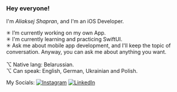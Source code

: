 ### <b>Hey everyone!</b><br>
I'm <i>Aliaksej Shapran</i>, and I'm an iOS Developer.<br>

✳︎ I’m currently working on my own App.<br>
✳︎ I'm currently learning and practicing SwiftUI.<br>
✳︎ Ask me about mobile app development, and I'll keep the topic of conversation. Anyway, you can ask me about anything you want.<br>
<br>
⌥ Native lang: Belarussian. <br>
⌥ Can speak: English, German, Ukrainian and Polish. <br>

My Socials: 
[![Instagram](https://img.shields.io/badge/Instagram-%23E4405F.svg?logo=Instagram&logoColor=white)](https://instagram.com/lepranby) [![LinkedIn](https://img.shields.io/badge/LinkedIn-%230077B5.svg?logo=linkedin&logoColor=white)](https://linkedin.com/in/lepranby) <br>
